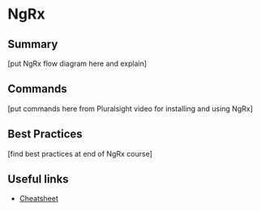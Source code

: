 # NgRx

## Summary

[put NgRx flow diagram here and explain]

## Commands

[put commands here from Pluralsight video for installing and using NgRx]

## Best Practices

[find best practices at end of NgRx course]

## Useful links

- [Cheatsheet](https://github.com/toddmotto/ac-boilerplate/blob/master/CHEATSHEET.md)
